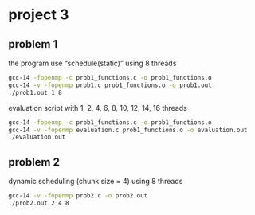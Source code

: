 # project 3

## problem 1
the program use “schedule(static)” using 8 threads
```bash
gcc-14 -fopenmp -c prob1_functions.c -o prob1_functions.o
gcc-14 -v -fopenmp prob1.c prob1_functions.o -o prob1.out
./prob1.out 1 8
```

evaluation script with 1, 2, 4, 6, 8, 10, 12, 14, 16 threads
```bash
gcc-14 -fopenmp -c prob1_functions.c -o prob1_functions.o
gcc-14 -v -fopenmp evaluation.c prob1_functions.o -o evaluation.out
./evaluation.out
```

## problem 2
dynamic scheduling (chunk size = 4) using 8 threads
```bash
gcc-14 -v -fopenmp prob2.c -o prob2.out
./prob2.out 2 4 8
```